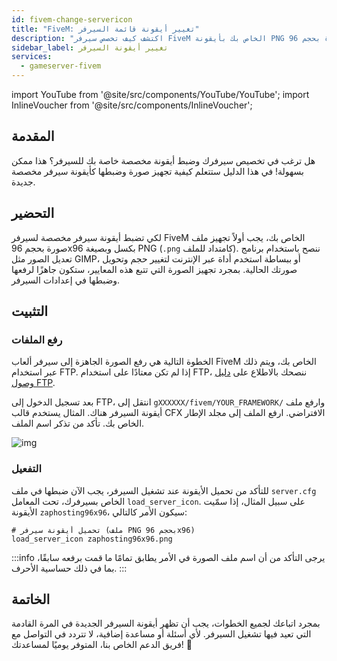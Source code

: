 ```yaml
---
id: fivem-change-servericon
title: "FiveM: تغيير أيقونة قائمة السيرفر"
description: "اكتشف كيف تخصص سيرفر FiveM الخاص بك بأيقونة PNG فريدة بحجم 96x96 لتعزيز هوية سيرفرك → تعلّم المزيد الآن"
sidebar_label: تغيير أيقونة السيرفر
services:
  - gameserver-fivem
---
```


import YouTube from '@site/src/components/YouTube/YouTube';
import InlineVoucher from '@site/src/components/InlineVoucher';

## المقدمة
هل ترغب في تخصيص سيرفرك وضبط أيقونة مخصصة خاصة بك للسيرفر؟ هذا ممكن بسهولة! في هذا الدليل ستتعلم كيفية تجهيز صورة وضبطها كأيقونة سيرفر مخصصة جديدة.

<InlineVoucher />

## التحضير
لكي تضبط أيقونة سيرفر مخصصة لسيرفر FiveM الخاص بك، يجب أولاً تجهيز ملف صورة بحجم 96x96 بكسل وبصيغة PNG (`.png` كامتداد للملف). ننصح باستخدام برنامج تعديل الصور مثل GIMP، أو ببساطة استخدم أداة عبر الإنترنت لتغيير حجم وتحويل صورتك الحالية. بمجرد تجهيز الصورة التي تتبع هذه المعايير، ستكون جاهزًا لرفعها وضبطها في إعدادات السيرفر.

## التثبيت

### رفع الملفات

الخطوة التالية هي رفع الصورة الجاهزة إلى سيرفر ألعاب FiveM الخاص بك، ويتم ذلك عبر استخدام FTP. إذا لم تكن معتادًا على استخدام FTP، ننصحك بالاطلاع على [دليل وصول FTP](gameserver-ftpaccess.md).

بعد تسجيل الدخول إلى FTP، انتقل إلى `gXXXXXX/fivem/YOUR_FRAMEWORK/` وارفع ملف أيقونة السيرفر هناك. المثال يستخدم قالب CFX الافتراضي. ارفع الملف إلى مجلد الإطار الخاص بك. تأكد من تذكر اسم الملف.

![img](https://screensaver01.zap-hosting.com/index.php/s/BffobqB7CmdK2Wb/download)

### التفعيل

للتأكد من تحميل الأيقونة عند تشغيل السيرفر، يجب الآن ضبطها في ملف `server.cfg` الخاص بسيرفرك، تحت المعامل `load_server_icon`. على سبيل المثال، إذا سمّيت الأيقونة `zaphosting96x96`، سيكون الأمر كالتالي:

```
# تحميل أيقونة سيرفر (ملف PNG بحجم 96x96)
load_server_icon zaphosting96x96.png
```

:::info
يرجى التأكد من أن اسم ملف الصورة في الأمر يطابق تمامًا ما قمت برفعه سابقًا، بما في ذلك حساسية الأحرف.
:::

## الخاتمة

بمجرد اتباعك لجميع الخطوات، يجب أن تظهر أيقونة السيرفر الجديدة في المرة القادمة التي تعيد فيها تشغيل السيرفر. لأي أسئلة أو مساعدة إضافية، لا تتردد في التواصل مع فريق الدعم الخاص بنا، المتوفر يوميًا لمساعدتك! 🙂

<InlineVoucher />